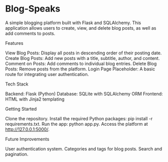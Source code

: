 ﻿# Blog-Speaks
A simple blogging platform built with Flask and SQLAlchemy. This application allows users to create, view, and delete blog posts, as well as add comments to posts.


Features

View Blog Posts: Display all posts in descending order of their posting date.
Create Blog Posts: Add new posts with a title, subtitle, author, and content.
Comment on Posts: Add comments to individual blog entries.
Delete Blog Posts: Remove posts from the platform.
Login Page Placeholder: A basic route for integrating user authentication.


Tech Stack

Backend: Flask (Python)
Database: SQLite with SQLAlchemy ORM
Frontend: HTML with Jinja2 templating


Getting Started

Clone the repository.
Install the required Python packages: pip install -r requirements.txt.
Run the app: python app.py.
Access the platform at http://127.0.0.1:5000/.


Future Improvements

User authentication system.
Categories and tags for blog posts.
Search and pagination.
